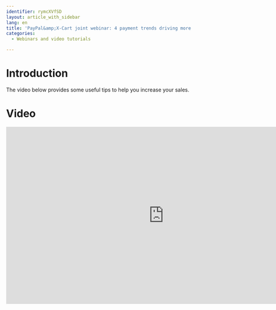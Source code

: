 ```yaml
---
identifier: rymcXVfSD
layout: article_with_sidebar
lang: en
title: 'PayPal&amp;X-Cart joint webinar: 4 payment trends driving more sales in 2014'
categories:
  - Webinars and video tutorials

---
```



# Introduction

The video below provides some useful tips to help you increase your sales.

# Video

<iframe class="youtube-player" type="text/html" style="width: 853px; height: 480px" src="https://www.youtube.com/embed/9F6vdcJDOow" frameborder="0"></iframe>